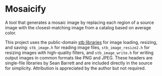 # Mosaicify
A tool that generates a mosaic image by replacing each region of a source image with the closest-matching image from a catalog based on average color.

This project uses the public-domain [stb libraries](https://github.com/nothings/stb) for image loading, resizing, and saving: `stb_image.h` for reading image files, `stb_image_resize2.h` for resizing images with high-quality filters, and `stb_image_write.h` for writing output images in common formats like PNG and JPEG. These headers are single-file libraries by Sean Barrett and are included directly in the source for simplicity. Attribution is appreciated by the author but not required.
